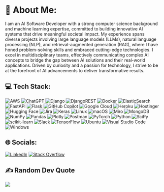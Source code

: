 # 💫 About Me:
I am an AI Software Developer with a strong computer science background and machine learning expertise, committed to building innovative AI systems that drive meaningful societal impact. My experience spans diverse projects involving large language models (LLMs), natural language processing (NLP), and retrieval-augmented generation (RAG), where I have honed problem-solving skills and embraced cutting-edge technologies. I excel in multidisciplinary teams, effectively communicating complex AI concepts to bridge the gap between AI solutions and their real-world applications. Driven by curiosity and a passion for technology, I strive to be at the forefront of AI advancements to deliver transformative results.

## 💻 Tech Stack:
![AWS](https://img.shields.io/badge/AWS-%23FF9900.svg?style=flat&logo=amazon-aws&logoColor=white) ![ChatGPT](https://img.shields.io/badge/ChatGPT-74aa9c?logo=openai&logoColor=white) ![Django](https://img.shields.io/badge/django-%23092E20.svg?style=flat&logo=django&logoColor=white) ![DjangoREST](https://img.shields.io/badge/DJANGO-REST-ff1709?style=flat&logo=django&logoColor=white&color=ff1709&labelColor=gray) ![Docker](https://img.shields.io/badge/docker-%230db7ed.svg?style=flat&logo=docker&logoColor=white) ![ElasticSearch](https://img.shields.io/badge/-ElasticSearch-005571?style=flat&logo=elasticsearch) ![FastAPI](https://img.shields.io/badge/FastAPI-005571?style=flat&logo=fastapi) ![Flask](https://img.shields.io/badge/flask-%23000.svg?style=flat&logo=flask&logoColor=white) ![GitHub Copilot](https://img.shields.io/badge/GitHub%20Copilot-000?logo=githubcopilot&logoColor=fff) ![Google Cloud](https://img.shields.io/badge/Google%20Cloud-%234285F4.svg?style=flat&logo=google-cloud&logoColor=white) ![Heroku](https://img.shields.io/badge/heroku-%23430098.svg?style=flat&logo=heroku&logoColor=white) ![Hostinger](https://img.shields.io/badge/Hostinger-673DE6?logo=hostinger&logoColor=fff) ![Hugging Face](https://img.shields.io/badge/Hugging%20Face-FFD21E?logo=huggingface&logoColor=000) ![Jira](https://img.shields.io/badge/Jira-0052CC?logo=jira&logoColor=fff) ![Keras](https://img.shields.io/badge/Keras-%23D00000.svg?style=flat&logo=Keras&logoColor=white) ![Linux](https://img.shields.io/badge/Linux-FCC624?logo=linux&logoColor=black) ![macOS](https://img.shields.io/badge/macOS-000000?logo=apple&logoColor=F0F0F0) ![Miro](https://img.shields.io/badge/Miro-050038?logo=miro&logoColor=fff) ![MongoDB](https://img.shields.io/badge/MongoDB-%234ea94b.svg?logo=mongodb&logoColor=white) ![NumPy](https://img.shields.io/badge/numpy-%23013243.svg?style=flat&logo=numpy&logoColor=white) ![Pandas](https://img.shields.io/badge/pandas-%23150458.svg?style=flat&logo=pandas&logoColor=white) ![Plotly](https://img.shields.io/badge/Plotly-%233F4F75.svg?style=flat&logo=plotly&logoColor=white) ![Postman](https://img.shields.io/badge/Postman-FF6C37?style=flat&logo=postman&logoColor=white) ![PyTorch](https://img.shields.io/badge/PyTorch-%23EE4C2C.svg?style=flat&logo=PyTorch&logoColor=white) ![Python](https://img.shields.io/badge/python-3670A0?style=flat&logo=python&logoColor=ffdd54) ![SciPy](https://img.shields.io/badge/SciPy-%230C55A5.svg?style=flat&logo=scipy&logoColor=%white) ![scikit-learn](https://img.shields.io/badge/scikit--learn-%23F7931E.svg?style=flat&logo=scikit-learn&logoColor=white) ![Slack](https://img.shields.io/badge/Slack-4A154B?logo=slack&logoColor=fff) ![TensorFlow](https://img.shields.io/badge/TensorFlow-%23FF6F00.svg?style=flat&logo=TensorFlow&logoColor=white) ![Ubuntu](https://img.shields.io/badge/Ubuntu-E95420?logo=ubuntu&logoColor=white) ![Visual Studio Code](https://custom-icon-badges.demolab.com/badge/Visual%20Studio%20Code-0078d7.svg?logo=vsc&logoColor=white) ![Windows](https://custom-icon-badges.demolab.com/badge/Windows-0078D6?logo=windows11&logoColor=white)

## 🌐 Socials:
[![LinkedIn](https://img.shields.io/badge/LinkedIn-%230077B5.svg?logo=linkedin&logoColor=white)](https://linkedin.com/in/DharmikKakadiya) [![Stack Overflow](https://img.shields.io/badge/-Stackoverflow-FE7A16?logo=stack-overflow&logoColor=white)](https://stackoverflow.com/users/20791737) 

## ✍️ Random Dev Quote
![](https://quotes-github-readme.vercel.app/api?type=horizontal&theme=radical)
